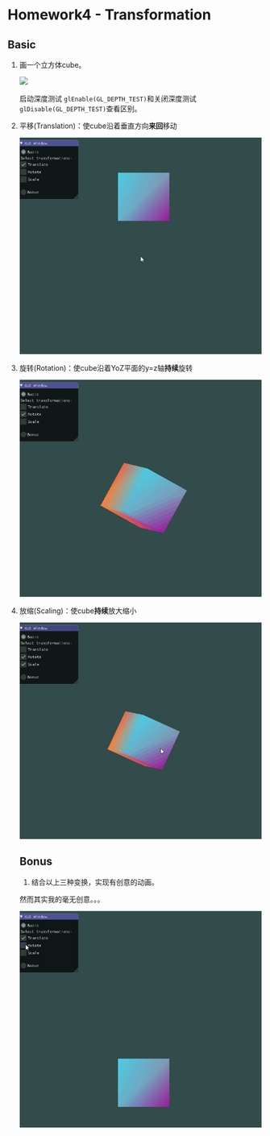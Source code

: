 # Homework4 - Transformation

## Basic

1. 画一个立方体cube。

   ![](E:\Study\Grade3\second\ComupterGraphics\4\2.png)

   启动深度测试 `glEnable(GL_DEPTH_TEST)`和关闭深度测试 `glDisable(GL_DEPTH_TEST)`查看区别。

2. 平移(Translation)：使cube沿着垂直方向**来回**移动

   ![trans](https://github.com/wulinman/Computer-Graphics/blob/master/4-Transformation/img/trans.gif?raw=true)

3. 旋转(Rotation)：使cube沿着YoZ平面的y=z轴**持续**旋转

   ![rotate](https://github.com/wulinman/Computer-Graphics/blob/master/4-Transformation/img/rotate.gif?raw=true)

4. 放缩(Scaling)：使cube**持续**放大缩小

   ![scale](https://github.com/wulinman/Computer-Graphics/blob/master/4-Transformation/img/scale.gif?raw=true)

   ## Bonus

   1. 结合以上三种变换，实现有创意的动画。

   然而其实我的毫无创意。。。

   ![](https://github.com/wulinman/Computer-Graphics/blob/master/4-Transformation/img/all.gif?raw=true)